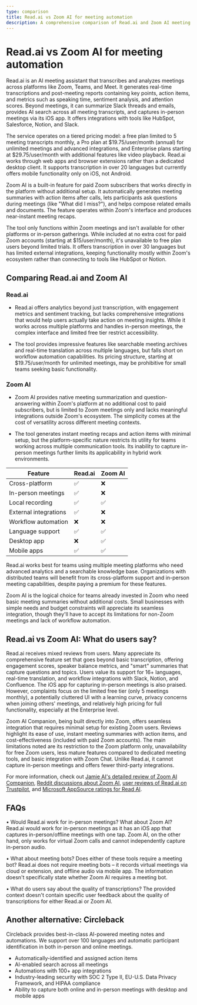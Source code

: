 ```yaml
---
type: comparison
title: Read.ai vs Zoom AI for meeting automation
description: A comprehensive comparison of Read.ai and Zoom AI meeting assistants, exploring features, pricing, platform compatibility, and user reviews to help teams choose the right meeting automation tool.
---
```


# Read.ai vs Zoom AI for meeting automation

Read.ai is an AI meeting assistant that transcribes and analyzes meetings across platforms like Zoom, Teams, and Meet. It generates real-time transcriptions and post-meeting reports containing key points, action items, and metrics such as speaking time, sentiment analysis, and attention scores. Beyond meetings, it can summarize Slack threads and emails, provides AI search across all meeting transcripts, and captures in-person meetings via its iOS app. It offers integrations with tools like HubSpot, Salesforce, Notion, and Slack.

The service operates on a tiered pricing model: a free plan limited to 5 meeting transcripts monthly, a Pro plan at $19.75/user/month (annual) for unlimited meetings and advanced integrations, and Enterprise plans starting at $29.75/user/month with additional features like video playback. Read.ai works through web apps and browser extensions rather than a dedicated desktop client. It supports transcription in over 20 languages but currently offers mobile functionality only on iOS, not Android.

Zoom AI is a built-in feature for paid Zoom subscribers that works directly in the platform without additional setup. It automatically generates meeting summaries with action items after calls, lets participants ask questions during meetings (like "What did I miss?"), and helps compose related emails and documents. The feature operates within Zoom's interface and produces near-instant meeting recaps.

The tool only functions within Zoom meetings and isn't available for other platforms or in-person gatherings. While included at no extra cost for paid Zoom accounts (starting at $15/user/month), it's unavailable to free plan users beyond limited trials. It offers transcription in over 30 languages but has limited external integrations, keeping functionality mostly within Zoom's ecosystem rather than connecting to tools like HubSpot or Notion.

## Comparing Read.ai and Zoom AI

### Read.ai

* Read.ai offers analytics beyond just transcription, with engagement metrics and sentiment tracking, but lacks comprehensive integrations that would help users actually take action on meeting insights. While it works across multiple platforms and handles in-person meetings, the complex interface and limited free tier restrict accessibility.

* The tool provides impressive features like searchable meeting archives and real-time translation across multiple languages, but falls short on workflow automation capabilities. Its pricing structure, starting at $19.75/user/month for unlimited meetings, may be prohibitive for small teams seeking basic functionality.

### Zoom AI

* Zoom AI provides native meeting summarization and question-answering within Zoom's platform at no additional cost to paid subscribers, but is limited to Zoom meetings only and lacks meaningful integrations outside Zoom's ecosystem. The simplicity comes at the cost of versatility across different meeting contexts.

* The tool generates instant meeting recaps and action items with minimal setup, but the platform-specific nature restricts its utility for teams working across multiple communication tools. Its inability to capture in-person meetings further limits its applicability in hybrid work environments.

| Feature | Read.ai | Zoom AI |
|---------|---------|---------|
| Cross-platform | ✅ | ❌ |
| In-person meetings | ✅ | ❌ |
| Local recording | ✅ | ✅ |
| External integrations | ✅ | ❌ |
| Workflow automation | ❌ | ❌ |
| Language support | ✅ | ✅ |
| Desktop app | ❌ | ✅ |
| Mobile apps | ✅ | ✅ |

Read.ai works best for teams using multiple meeting platforms who need advanced analytics and a searchable knowledge base. Organizations with distributed teams will benefit from its cross-platform support and in-person meeting capabilities, despite paying a premium for these features.

Zoom AI is the logical choice for teams already invested in Zoom who need basic meeting summaries without additional costs. Small businesses with simple needs and budget constraints will appreciate its seamless integration, though they'll have to accept its limitations for non-Zoom meetings and lack of workflow automation.

## Read.ai vs Zoom AI: What do users say?

Read.ai receives mixed reviews from users. Many appreciate its comprehensive feature set that goes beyond basic transcription, offering engagement scores, speaker balance metrics, and "smart" summaries that capture questions and topics. Users value its support for 16+ languages, real-time translation, and workflow integrations with Slack, Notion, and Confluence. The iOS app for capturing in-person meetings is also praised. However, complaints focus on the limited free tier (only 5 meetings monthly), a potentially cluttered UI with a learning curve, privacy concerns when joining others' meetings, and relatively high pricing for full functionality, especially at the Enterprise level.

Zoom AI Companion, being built directly into Zoom, offers seamless integration that requires minimal setup for existing Zoom users. Reviews highlight its ease of use, instant meeting summaries with action items, and cost-effectiveness (included with paid Zoom accounts). The main limitations noted are its restriction to the Zoom platform only, unavailability for free Zoom users, less mature features compared to dedicated meeting tools, and basic integration with Zoom Chat. Unlike Read.ai, it cannot capture in-person meetings and offers fewer third-party integrations.

For more information, check out [Jamie AI's detailed review of Zoom AI Companion](https://www.meetjamie.ai/blog/zoom-ai-companion-review), [Reddit discussions about Zoom AI](https://www.reddit.com/r/Zoom/comments/1g29cog/using_zooms_ai_companion_to_record_and_summarize/), [user reviews of Read.ai on Trustpilot](https://www.trustpilot.com/review/read.ai), and [Microsoft AppSource ratings for Read AI](https://appsource.microsoft.com/en-us/product/office/WA200003896?tab=Reviews).

## FAQs 
• Would Read.ai work for in-person meetings? What about Zoom AI?
Read.ai would work for in-person meetings as it has an iOS app that captures in-person/offline meetings with one tap. Zoom AI, on the other hand, only works for virtual Zoom calls and cannot independently capture in-person audio.

• What about meeting bots? Does either of these tools require a meeting bot?
Read.ai does not require meeting bots – it records virtual meetings via cloud or extension, and offline audio via mobile app. The information doesn't specifically state whether Zoom AI requires a meeting bot.

• What do users say about the quality of transcriptions?
The provided context doesn't contain specific user feedback about the quality of transcriptions for either Read.ai or Zoom AI.

## Another alternative: Circleback
Circleback provides best-in-class AI-powered meeting notes and automations. We support over 100 languages and automatic participant identification in both in-person and online meetings.
* Automatically-identified and assigned action items
* AI-enabled search across all meetings
* Automations with 100+ app integrations
* Industry-leading security with SOC 2 Type II, EU-U.S. Data Privacy Framework, and HIPAA compliance
* Ability to capture both online and in-person meetings with desktop and mobile apps